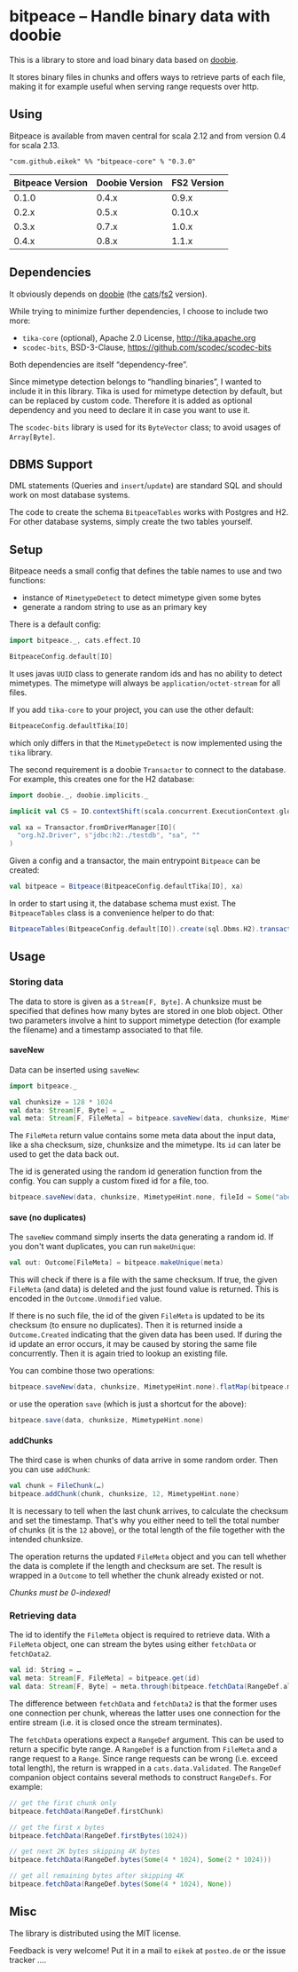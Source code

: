 # bitpeace – Handle binary data with doobie

This is a library to store and load binary data based on
[doobie](https://github.com/tpolecat/doobie).

It stores binary files in chunks and offers ways to retrieve parts of
each file, making it for example useful when serving range requests
over http.


## Using

Bitpeace is available from maven central for scala 2.12 and from
version 0.4 for scala 2.13.

```
"com.github.eikek" %% "bitpeace-core" % "0.3.0"
```

| Bitpeace Version | Doobie Version | FS2 Version |
|------------------|----------------|-------------|
| 0.1.0            | 0.4.x          | 0.9.x       |
| 0.2.x            | 0.5.x          | 0.10.x      |
| 0.3.x            | 0.7.x          | 1.0.x       |
| 0.4.x            | 0.8.x          | 1.1.x       |


## Dependencies

It obviously depends on [doobie](https://github.com/tpolecat/doobie)
(the
[cats](http://typelevel.org/cats/)/[fs2](https://github.com/functional-streams-for-scala/fs2)
version).

While trying to minimize further dependencies, I choose to include two
more:

- `tika-core` (optional), Apache 2.0 License, http://tika.apache.org
- `scodec-bits`, BSD-3-Clause, https://github.com/scodec/scodec-bits

Both dependencies are itself “dependency-free”.

Since mimetype detection belongs to “handling binaries”, I wanted to
include it in this library. Tika is used for mimetype detection by
default, but can be replaced by custom code. Therefore it is added as
optional dependency and you need to declare it in case you want to use
it.

The `scodec-bits` library is used for its `ByteVector` class; to avoid
usages of `Array[Byte]`.

## DBMS Support

DML statements (Queries and `insert`/`update`) are standard SQL and
should work on most database systems.

The code to create the schema `BitpeaceTables` works with Postgres and
H2. For other database systems, simply create the two tables yourself.


## Setup

Bitpeace needs a small config that defines the table names
to use and two functions:

- instance of `MimetypeDetect` to detect mimetype given some bytes
- generate a random string to use as an primary key

There is a default config:

``` scala
import bitpeace._, cats.effect.IO

BitpeaceConfig.default[IO]
```

It uses javas `UUID` class to generate random ids and has no ability
to detect mimetypes. The mimetype will always be
`application/octet-stream` for all files.

If you add `tika-core` to your project, you can use the other default:

``` scala
BitpeaceConfig.defaultTika[IO]
```

which only differs in that the `MimetypeDetect` is now implemented
using the `tika` library.

The second requirement is a doobie `Transactor` to connect to the
database. For example, this creates one for the H2 database:

``` scala
import doobie._, doobie.implicits._

implicit val CS = IO.contextShift(scala.concurrent.ExecutionContext.global)

val xa = Transactor.fromDriverManager[IO](
  "org.h2.Driver", s"jdbc:h2:./testdb", "sa", ""
)
```

Given a config and a transactor, the main entrypoint `Bitpeace` can be created:

``` scala
val bitpeace = Bitpeace(BitpeaceConfig.defaultTika[IO], xa)
```

In order to start using it, the database schema must exist. The
`BitpeaceTables` class is a convenience helper to do that:

``` scala
BitpeaceTables(BitpeaceConfig.default[IO]).create(sql.Dbms.H2).transact(xa).unsafeRunSync
```


## Usage

### Storing data

The data to store is given as a `Stream[F, Byte]`. A chunksize must be
specified that defines how many bytes are stored in one blob
object. Other two parameters involve a hint to support mimetype
detection (for example the filename) and a timestamp associated to
that file.

#### saveNew

Data can be inserted using `saveNew`:

``` scala
import bitpeace._

val chunksize = 128 * 1024
val data: Stream[F, Byte] = …
val meta: Stream[F, FileMeta] = bitpeace.saveNew(data, chunksize, MimetypeHint.none)
```

The `FileMeta` return value contains some meta data about the input
data, like a sha checksum, size, chunksize and the mimetype. Its `id`
can later be used to get the data back out.

The id is generated using the random id generation function from the
config. You can supply a custom fixed id for a file, too.

``` scala
bitpeace.saveNew(data, chunksize, MimetypeHint.none, fileId = Some("abc123"))
```

#### save (no duplicates)

The `saveNew` command simply inserts the data generating a random
id. If you don't want duplicates, you can run `makeUnique`:

``` scala
val out: Outcome[FileMeta] = bitpeace.makeUnique(meta)
```

This will check if there is a file with the same checksum. If true,
the given `FileMeta` (and data) is deleted and the just found value is
returned. This is encoded in the `Outcome.Unmodified` value.

If there is no such file, the id of the given `FileMeta` is updated to
be its checksum (to ensure no duplicates). Then it is returned inside
a `Outcome.Created` indicating that the given data has been used. If
during the id update an error occurs, it may be caused by storing the
same file concurrently. Then it is again tried to lookup an existing
file.

You can combine those two operations:

``` scala
bitpeace.saveNew(data, chunksize, MimetypeHint.none).flatMap(bitpeace.makeUnique)
```

or use the operation `save` (which is just a shortcut for the above):

``` scala
bitpeace.save(data, chunksize, MimetypeHint.none)
```

#### addChunks

The third case is when chunks of data arrive in some random
order. Then you can use `addChunk`:

``` scala
val chunk = FileChunk(…)
bitpeace.addChunk(chunk, chunksize, 12, MimetypeHint.none)
```

It is necessary to tell when the last chunk arrives, to calculate the
checksum and set the timestamp. That's why you either need to tell the
total number of chunks (it is the `12` above), or the total length of
the file together with the intended chunksize.

The operation returns the updated `FileMeta` object and you can tell
whether the data is complete if the length and checksum are set. The
result is wrapped in a `Outcome` to tell whether the chunk already
existed or not.

_Chunks must be 0-indexed!_

### Retrieving data

The id to identify the `FileMeta` object is required to retrieve
data. With a `FileMeta` object, one can stream the bytes using either
`fetchData` or `fetchData2`.

``` scala
val id: String = …
val meta: Stream[F, FileMeta] = bitpeace.get(id)
val data: Stream[F, Byte] = meta.through(bitpeace.fetchData(RangeDef.all))
```

The difference between `fetchData` and `fetchData2` is that the former
uses one connection per chunk, whereas the latter uses one connection
for the entire stream (i.e. it is closed once the stream terminates).

The `fetchData` operations expect a `RangeDef` argument. This can be
used to return a specific byte range. A `RangeDef` is a function from
`FileMeta` and a range request to a `Range`. Since range requests can
be wrong (i.e. exceed total length), the return is wrapped in a
`cats.data.Validated`. The `RangeDef` companion object contains
several methods to construct `RangeDefs`. For example:

``` scala
// get the first chunk only
bitpeace.fetchData(RangeDef.firstChunk)

// get the first x bytes
bitpeace.fetchData(RangeDef.firstBytes(1024))

// get next 2K bytes skipping 4K bytes
bitpeace.fetchData(RangeDef.bytes(Some(4 * 1024), Some(2 * 1024)))

// get all remaining bytes after skipping 4K
bitpeace.fetchData(RangeDef.bytes(Some(4 * 1024), None))
```


## Misc

The library is distributed using the MIT license.

Feedback is very welcome! Put it in a mail to `eikek` at `posteo.de`
or the issue tracker ….
